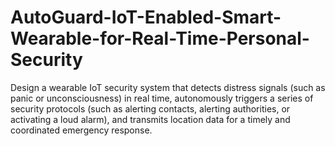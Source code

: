 # AutoGuard-IoT-Enabled-Smart-Wearable-for-Real-Time-Personal-Security
Design a wearable IoT security system that detects distress signals (such as panic or  unconsciousness) in real time, autonomously triggers a series of security protocols (such as  alerting contacts, alerting authorities, or activating a loud alarm), and transmits location data for  a timely and coordinated emergency response. 
